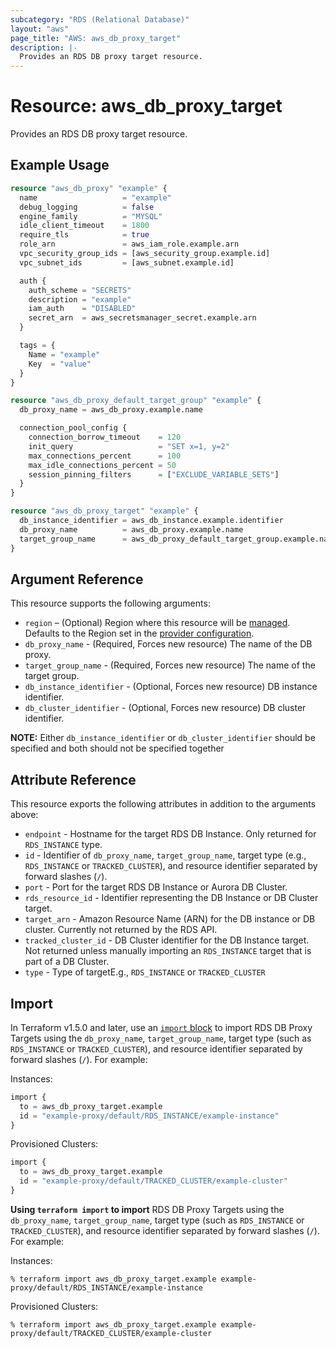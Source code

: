 ```yaml
---
subcategory: "RDS (Relational Database)"
layout: "aws"
page_title: "AWS: aws_db_proxy_target"
description: |-
  Provides an RDS DB proxy target resource.
---
```


# Resource: aws_db_proxy_target

Provides an RDS DB proxy target resource.

## Example Usage

```terraform
resource "aws_db_proxy" "example" {
  name                   = "example"
  debug_logging          = false
  engine_family          = "MYSQL"
  idle_client_timeout    = 1800
  require_tls            = true
  role_arn               = aws_iam_role.example.arn
  vpc_security_group_ids = [aws_security_group.example.id]
  vpc_subnet_ids         = [aws_subnet.example.id]

  auth {
    auth_scheme = "SECRETS"
    description = "example"
    iam_auth    = "DISABLED"
    secret_arn  = aws_secretsmanager_secret.example.arn
  }

  tags = {
    Name = "example"
    Key  = "value"
  }
}

resource "aws_db_proxy_default_target_group" "example" {
  db_proxy_name = aws_db_proxy.example.name

  connection_pool_config {
    connection_borrow_timeout    = 120
    init_query                   = "SET x=1, y=2"
    max_connections_percent      = 100
    max_idle_connections_percent = 50
    session_pinning_filters      = ["EXCLUDE_VARIABLE_SETS"]
  }
}

resource "aws_db_proxy_target" "example" {
  db_instance_identifier = aws_db_instance.example.identifier
  db_proxy_name          = aws_db_proxy.example.name
  target_group_name      = aws_db_proxy_default_target_group.example.name
}
```

## Argument Reference

This resource supports the following arguments:

* `region` – (Optional) Region where this resource will be [managed](https://docs.aws.amazon.com/general/latest/gr/rande.html#regional-endpoints). Defaults to the Region set in the [provider configuration](https://registry.terraform.io/providers/hashicorp/aws/latest/docs#aws-configuration-reference).
* `db_proxy_name` - (Required, Forces new resource) The name of the DB proxy.
* `target_group_name` - (Required, Forces new resource) The name of the target group.
* `db_instance_identifier` - (Optional, Forces new resource) DB instance identifier.
* `db_cluster_identifier` - (Optional, Forces new resource) DB cluster identifier.

**NOTE:** Either `db_instance_identifier` or `db_cluster_identifier` should be specified and both should not be specified together

## Attribute Reference

This resource exports the following attributes in addition to the arguments above:

* `endpoint` - Hostname for the target RDS DB Instance. Only returned for `RDS_INSTANCE` type.
* `id` - Identifier of  `db_proxy_name`, `target_group_name`, target type (e.g., `RDS_INSTANCE` or `TRACKED_CLUSTER`), and resource identifier separated by forward slashes (`/`).
* `port` - Port for the target RDS DB Instance or Aurora DB Cluster.
* `rds_resource_id` - Identifier representing the DB Instance or DB Cluster target.
* `target_arn` - Amazon Resource Name (ARN) for the DB instance or DB cluster. Currently not returned by the RDS API.
* `tracked_cluster_id` - DB Cluster identifier for the DB Instance target. Not returned unless manually importing an `RDS_INSTANCE` target that is part of a DB Cluster.
* `type` - Type of targetE.g., `RDS_INSTANCE` or `TRACKED_CLUSTER`

## Import

In Terraform v1.5.0 and later, use an [`import` block](https://developer.hashicorp.com/terraform/language/import) to import RDS DB Proxy Targets using the `db_proxy_name`, `target_group_name`, target type (such as `RDS_INSTANCE` or `TRACKED_CLUSTER`), and resource identifier separated by forward slashes (`/`). For example:

Instances:

```terraform
import {
  to = aws_db_proxy_target.example
  id = "example-proxy/default/RDS_INSTANCE/example-instance"
}
```

Provisioned Clusters:

```terraform
import {
  to = aws_db_proxy_target.example
  id = "example-proxy/default/TRACKED_CLUSTER/example-cluster"
}
```

**Using `terraform import` to import** RDS DB Proxy Targets using the `db_proxy_name`, `target_group_name`, target type (such as `RDS_INSTANCE` or `TRACKED_CLUSTER`), and resource identifier separated by forward slashes (`/`). For example:

Instances:

```console
% terraform import aws_db_proxy_target.example example-proxy/default/RDS_INSTANCE/example-instance
```

Provisioned Clusters:

```console
% terraform import aws_db_proxy_target.example example-proxy/default/TRACKED_CLUSTER/example-cluster
```
